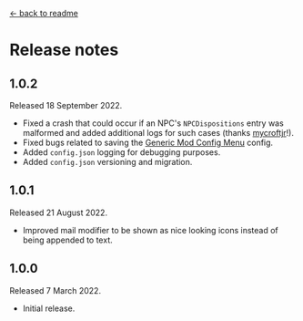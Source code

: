 [← back to readme](README.md)

# Release notes

## 1.0.2
Released 18 September 2022.

* Fixed a crash that could occur if an NPC's `NPCDispositions` entry was malformed and added additional logs for such cases (thanks [mycroftjr](https://github.com/mycroftjr)!).
* Fixed bugs related to saving the [Generic Mod Config Menu](https://www.nexusmods.com/stardewvalley/mods/5098) config.
* Added `config.json` logging for debugging purposes.
* Added `config.json` versioning and migration.

## 1.0.1
Released 21 August 2022.

* Improved mail modifier to be shown as nice looking icons instead of being appended to text.

## 1.0.0
Released 7 March 2022.

* Initial release.